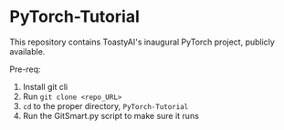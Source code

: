 # PyTorch-Tutorial
This repository contains ToastyAI's inaugural PyTorch project, publicly available.

Pre-req:
1. Install git cli
2. Run `git clone <repo_URL>`
3. `cd` to the proper directory, `PyTorch-Tutorial`
4. Run the GitSmart.py script to make sure it runs
